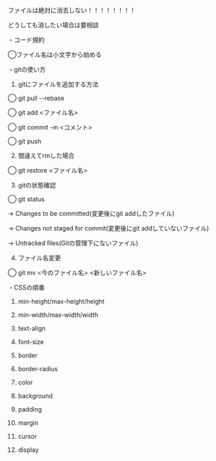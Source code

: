 ファイルは絶対に消去しない！！！！！！！！

どうしても消したい場合は要相談

・コード規約

◯ファイル名は小文字から始める

・gitの使い方

1. gitにファイルを追加する方法
   
◯ git pull --rebase    

◯ git add <ファイル名>

◯ git commit -m <コメント>

◯ git push

2. 間違えてrmした場合

◯ git restore <ファイル名>

3. gitの状態確認

◯ git status

→ Changes to be committed(変更後にgit addしたファイル)

→ Changes not staged for commit(変更後にgit addしていないファイル)

→ Untracked files(Gitの管理下にないファイル)

4. ファイル名変更

◯ git mv <今のファイル名> <新しいファイル名>

・CSSの順番

1. min-height/max-height/height

2. min-width/max-width/width

3. text-align

4. font-size

5. border
   
6. border-radius
    
7. color
    
8. background
    
9. padding
    
10. margin
    
11. cursor
    
12. display
